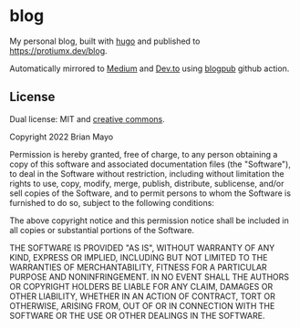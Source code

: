 # blog

My personal blog, built with [hugo](https://gohugo.io/) and published to https://protiumx.dev/blog.

Automatically mirrored to [Medium](https://medium.com/@protiumx) and [Dev.to](https://dev.to/protium) 
using [blogpub](https://github.com/marketplace/actions/blogpub) github action.

## License
Dual license: MIT and [creative commons](https://creativecommons.org/licenses/by-nc-nd/4.0/).

Copyright 2022 Brian Mayo

Permission is hereby granted, free of charge, to any person obtaining a copy of this software and associated documentation files (the "Software"), to deal in the Software without restriction, including without limitation the rights to use, copy, modify, merge, publish, distribute, sublicense, and/or sell copies of the Software, and to permit persons to whom the Software is furnished to do so, subject to the following conditions:

The above copyright notice and this permission notice shall be included in all copies or substantial portions of the Software.

THE SOFTWARE IS PROVIDED "AS IS", WITHOUT WARRANTY OF ANY KIND, EXPRESS OR IMPLIED, INCLUDING BUT NOT LIMITED TO THE WARRANTIES OF MERCHANTABILITY, FITNESS FOR A PARTICULAR PURPOSE AND NONINFRINGEMENT. IN NO EVENT SHALL THE AUTHORS OR COPYRIGHT HOLDERS BE LIABLE FOR ANY CLAIM, DAMAGES OR OTHER LIABILITY, WHETHER IN AN ACTION OF CONTRACT, TORT OR OTHERWISE, ARISING FROM, OUT OF OR IN CONNECTION WITH THE SOFTWARE OR THE USE OR OTHER DEALINGS IN THE SOFTWARE.

